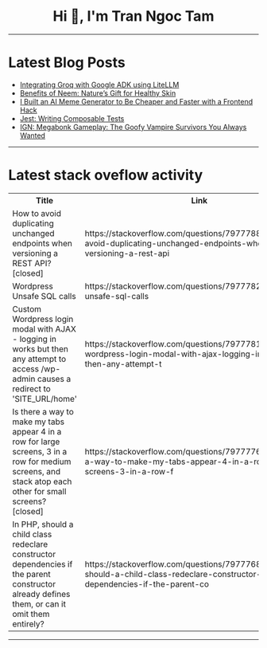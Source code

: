 <h1 align="center">Hi 👋, I'm Tran Ngoc Tam</h1>

---

# Latest Blog Posts 
<!-- BLOG-POST-LIST:START -->
- [Integrating Groq with Google ADK using LiteLLM](https://dev.to/mmtq/integrating-groq-with-google-adk-using-litellm-50me)
- [Benefits of Neem: Nature’s Gift for Healthy Skin](https://dev.to/lilymin_organic_762ebc085/benefits-of-neem-natures-gift-for-healthy-skin-26b7)
- [I Built an AI Meme Generator to Be Cheaper and Faster with a Frontend Hack](https://dev.to/hemant_manwani_4a460bde7a/i-built-an-ai-meme-generator-to-be-cheaper-and-faster-with-a-frontend-hack-3ggn)
- [Jest: Writing Composable Tests](https://dev.to/ysfaran/jest-writing-composable-tests-2c3m)
- [IGN: Megabonk Gameplay: The Goofy Vampire Survivors You Always Wanted](https://dev.to/gg_news/ign-megabonk-gameplay-the-goofy-vampire-survivors-you-always-wanted-111k)
<!-- BLOG-POST-LIST:END -->

---

# Latest stack oveflow activity
<table>
  <tr><th>Title</th><th>Link</th></tr>
  <!-- STACKOVERFLOW:START --><tr><td>How to avoid duplicating unchanged endpoints when versioning a REST API? [closed]</td><td>https://stackoverflow.com/questions/79777887/how-to-avoid-duplicating-unchanged-endpoints-when-versioning-a-rest-api</td></tr><tr><td>Wordpress Unsafe SQL calls</td><td>https://stackoverflow.com/questions/79777828/wordpress-unsafe-sql-calls</td></tr><tr><td>Custom Wordpress login modal with AJAX - logging in works but then any attempt to access /wp-admin causes a redirect to &#39;SITE_URL/home&#39;</td><td>https://stackoverflow.com/questions/79777812/custom-wordpress-login-modal-with-ajax-logging-in-works-but-then-any-attempt-t</td></tr><tr><td>Is there a way to make my tabs appear 4 in a row for large screens, 3 in a row for medium screens, and stack atop each other for small screens? [closed]</td><td>https://stackoverflow.com/questions/79777769/is-there-a-way-to-make-my-tabs-appear-4-in-a-row-for-large-screens-3-in-a-row-f</td></tr><tr><td>In PHP, should a child class redeclare constructor dependencies if the parent constructor already defines them, or can it omit them entirely?</td><td>https://stackoverflow.com/questions/79777684/in-php-should-a-child-class-redeclare-constructor-dependencies-if-the-parent-co</td></tr><!-- STACKOVERFLOW:END -->
</table>

---


